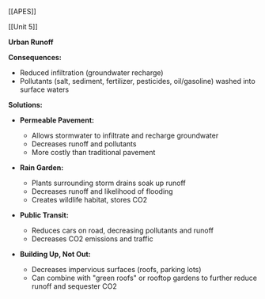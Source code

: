 [[APES]]

[[Unit 5]]


**Urban Runoff**

**Consequences:**
* Reduced infiltration (groundwater recharge)
* Pollutants (salt, sediment, fertilizer, pesticides, oil/gasoline) washed into surface waters

**Solutions:**

* **Permeable Pavement:**
    * Allows stormwater to infiltrate and recharge groundwater
    * Decreases runoff and pollutants
    * More costly than traditional pavement

* **Rain Garden:**
    * Plants surrounding storm drains soak up runoff
    * Decreases runoff and likelihood of flooding
    * Creates wildlife habitat, stores CO2

* **Public Transit:**
    * Reduces cars on road, decreasing pollutants and runoff
    * Decreases CO2 emissions and traffic

* **Building Up, Not Out:**
    * Decreases impervious surfaces (roofs, parking lots)
    * Can combine with "green roofs" or rooftop gardens to further reduce runoff and sequester CO2